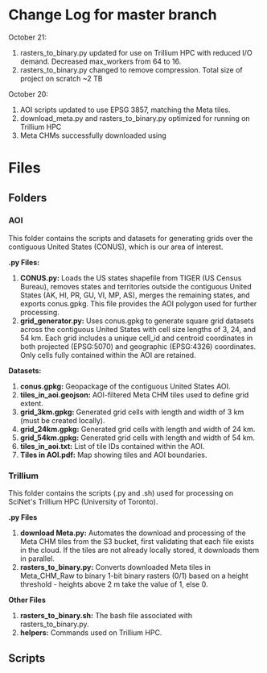 # Change Log for master branch

October 21:
1. rasters_to_binary.py updated for use on Trillium HPC with reduced I/O demand. Decreased max_workers from 64 to 16.
2. rasters_to_binary.py changed to remove compression. Total size of project on scratch ~2 TB

October 20: 
1. AOI scripts updated to use EPSG 3857, matching the Meta tiles.
2. download_meta.py and rasters_to_binary.py optimized for running on Trillium HPC
3. Meta CHMs successfully downloaded using 

# Files
## Folders
### AOI
This folder contains the scripts and datasets for generating grids over the contiguous United States (CONUS), which is our area of interest.

**.py Files:**
1. **CONUS.py:** Loads the US states shapefile from TIGER (US Census Bureau), removes states and territories outside the contiguous United States (AK, HI, PR, GU, VI, MP, AS), merges the remaining states, and exports conus.gpkg. This file provides the AOI polygon used for further processing.
2. **grid_generator.py:** Uses conus.gpkg to generate square grid datasets across the contiguous United States with cell size lengths of 3, 24, and 54 km. Each grid includes a unique cell_id and centroid coordinates in both projected (EPSG:5070) and geographic (EPSG:4326) coordinates. Only cells fully contained within the AOI are retained.

**Datasets:**
1. **conus.gpkg:** Geopackage of the contiguous United States AOI.
2. **tiles_in_aoi.geojson:** AOI-filtered Meta CHM tiles used to define grid extent.
3. **grid_3km.gpkg:** Generated grid cells with length and width of 3 km (must be created locally).
4. **grid_24km.gpkg:** Generated grid cells with length and width of 24 km.
5. **grid_54km.gpkg:** Generated grid cells with length and width of 54 km.
6. **tiles_in_aoi.txt:** List of tile IDs contained within the AOI.
7. **Tiles in AOI.pdf:** Map showing tiles and AOI boundaries.

### Trillium
This folder contains the scripts (.py and .sh) used for processing on SciNet's Trillium HPC (University of Toronto).

**.py Files**
1. **download Meta.py:** Automates the download and processing of the Meta CHM tiles from the S3 bucket, 
first validating that each file exists in the cloud. If the tiles are not already locally stored, it downloads them in parallel.
2. **rasters_to_binary.py:** Converts downloaded Meta tiles in Meta_CHM_Raw to binary 1-bit binary rasters (0/1) based on a height threshold - heights above 2 m take the value of 1, else 0.

**Other Files**
1. **rasters_to_binary.sh:** The bash file associated with rasters_to_binary.py.
2. **helpers:** Commands used on Trillium HPC.

## Scripts
